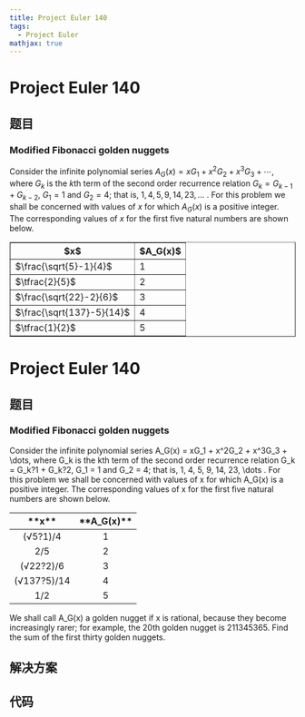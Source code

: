 ```yaml
---
title: Project Euler 140
tags:
  - Project Euler
mathjax: true
---
```

<escape><!-- more --></escape>
    
# Project Euler 140
## 题目
### Modified Fibonacci golden nuggets

Consider the infinite polynomial series $A_G(x) = x G_1 + x^2 G_2 + x^3 G_3 + \cdots$, where $G_k$ is the $k$th term of the second order recurrence relation $G_k = G_{k-1} + G_{k-2}$, $G_1 = 1$ and $G_2 = 4$; that is, $1, 4, 5, 9, 14, 23, \dots$ .
For this problem we shall be concerned with values of $x$ for which $A_G(x)$ is a positive integer.
The corresponding values of $x$ for the first five natural numbers are shown below.
<div class="center">
<table cellspacing="0" cellpadding="2" border="1" align="center"><tr><th>$x$</th><th width="50">$A_G(x)$</th>
</tr><tr><td>$\frac{\sqrt{5}-1}{4}$</td><td>1</td>
</tr><tr><td>$\tfrac{2}{5}$</td><td>2</td>
</tr><tr><td>$\frac{\sqrt{22}-2}{6}$</td><td>3</td>
</tr><tr><td>$\frac{\sqrt{137}-5}{14}$</td><td>4</td>
</tr><tr><td>$\tfrac{1}{2}$</td><td>5</td>
</tr></table>

# Project Euler 140
## 题目
### Modified Fibonacci golden nuggets
Consider the infinite polynomial series A_G(x) = xG_1 + x^2G_2 + x^3G_3 + \dots, where G_k is the kth term of the second order recurrence relation G_k = G_k?1 + G_k?2, G_1 = 1 and G_2 = 4; that is, 1, 4, 5, 9, 14, 23, \dots .
For this problem we shall be concerned with values of x for which A_G(x) is a positive integer.
The corresponding values of x for the first five natural numbers are shown below.
<table>
<thead>
<tr>
<th align="center">**x**</th>
<th align="center">**A_G(x)**</th>
</tr>
</thead>
<tbody><tr>
<td align="center">(√5?1)/4</td>
<td align="center">1</td>
</tr>
<tr>
<td align="center">2/5</td>
<td align="center">2</td>
</tr>
<tr>
<td align="center">(√22?2)/6</td>
<td align="center">3</td>
</tr>
<tr>
<td align="center">(√137?5)/14</td>
<td align="center">4</td>
</tr>
<tr>
<td align="center">1/2</td>
<td align="center">5</td>
</tr>
</tbody></table>
We shall call A_G(x) a golden nugget if x is rational, because they become increasingly rarer; for example, the 20th golden nugget is 211345365.
Find the sum of the first thirty golden nuggets.


## 解决方案


## 代码


